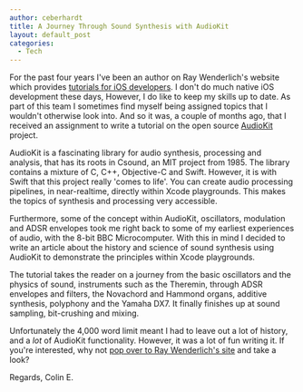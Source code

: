 ```yaml
---
author: ceberhardt
title: A Journey Through Sound Synthesis with AudioKit
layout: default_post
categories:
  - Tech
---
```


For the past four years I've been an author on Ray Wenderlich's website which provides [tutorials for iOS developers](https://www.raywenderlich.com). I don't do much native iOS development these days, However, I do like to keep my skills up to date. As part of this team I sometimes find myself being assigned topics that I wouldn't otherwise look into. And so it was, a couple of months ago, that I received an assignment to write a tutorial on the open source [AudioKit](http://audiokit.io) project.

AudioKit is a fascinating library for audio synthesis, processing and analysis, that has its roots in Csound, an MIT project from 1985. The library contains a mixture of C, C++, Objective-C and Swift. However, it is with Swift that this project really 'comes to life'. You can create audio processing pipelines, in near-realtime, directly within Xcode playgrounds. This makes the topics of synthesis and processing very accessible.

Furthermore, some of the concept within AudioKit, oscillators, modulation and ADSR envelopes took me right back to some of my earliest experiences of audio, with the 8-bit BBC Microcomputer. With this in mind I decided to write an article about the history and science of sound synthesis using AudioKit to demonstrate the principles within Xcode playgrounds.

The tutorial takes the reader on a journey from the basic oscillators and the physics of sound, instruments such as the Theremin, through ADSR envelopes and filters, the Novachord and Hammond organs, additive synthesis, polyphony and the Yamaha DX7. It finally finishes up at sound sampling, bit-crushing and mixing.

Unfortunately the 4,000 word limit meant I had to leave out a lot of history, and a *lot* of AudioKit functionality. However, it was a lot of fun writing it. If you're interested, why not [pop over to Ray Wenderlich's site](https://www.raywenderlich.com/145770/audiokit-tutorial-getting-started) and take a look?

Regards, Colin E.
